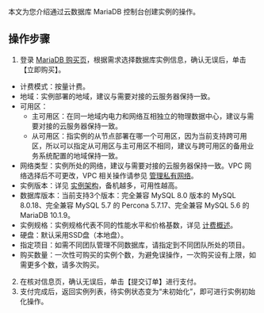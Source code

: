 
本文为您介绍通过云数据库 MariaDB 控制台创建实例的操作。

## 操作步骤
1. 登录 [MariaDB 购买页](https://console.cloud.tencent.com/mariadb/buy)，根据需求选择数据库实例信息，确认无误后，单击【立即购买】。
 - 计费模式：按量计费。
 - 地域：实例部署的地域，建议与需要对接的云服务器保持一致。
 - 可用区：
    - 主可用区：在同一地域内电力和网络互相独立的物理数据中心，建议与需要对接的云服务器保持一致。
    - 从可用区：指实例的从节点部署在哪一个可用区，因为当前支持跨可用区，所以可以指定从可用区与主可用区不相同，建议与跨可用区的备用业务系统配置的地域保持一致。
 - 网络类型：实例所处的网络，建议与需要对接的云服务器保持一致。VPC 网络选择后不可更改，VPC 相关操作请参见 [管理私有网络](https://intl.cloud.tencent.com/zh/document/product/215/31805)。
 - 实例版本：详见 [实例架构](https://intl.cloud.tencent.com/zh/document/product/237/6918)，备机越多，可用性越高。
 - 数据库版本：当前支持3个版本：完全兼容 MySQL 8.0 版本的 MySQL 8.0.18、完全兼容 MySQL 5.7 的 Percona 5.7.17、完全兼容 MySQL 5.6 的 MariaDB 10.1.9。
 - 实例规格：实例规格代表不同的性能水平和价格基数，详见 [计费概述](https://intl.cloud.tencent.com/document/product/237/2034)。
 - 硬盘：默认采用SSD盘（本地盘）。
 - 指定项目：如需不同团队管理不同数据库，请指定到不同团队所处的项目。
 - 购买数量：一次性可购买的实例个数，为避免误操作，一次购买设有上限，如需更多个数，请多次购买。
2. 在核对信息页，确认无误后，单击【提交订单】进行支付。
3. 支付完成后，返回实例列表，待实例状态变为“未初始化”，即可进行实例初始化操作。


